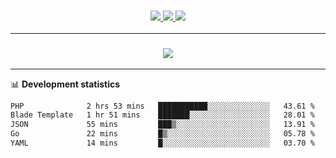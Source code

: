 <h3 align="center">
  <a href="https://github.com/hwalker928">
      <img src="https://img.shields.io/github/followers/hwalker928?label=Followers&style=for-the-badge&color=lightblue">
  </a>
  <a href="https://harryw.link/discord" alt="Discord">
      <img src="https://img.shields.io/discord/738451951758606336?label=discord&style=for-the-badge&color=lightblue"/>
  </a>
  <a href="https://harryw.link/sparked" alt="Sparked Host">
      <img src="https://img.shields.io/static/v1?label=Sponsor&message=Sparked%20Host&color=yellow&style=for-the-badge"/>
  </a>
</h3>

<hr>


<h3 align="center">
  <a href="https://github.com/hwalker928">
      <img src="https://github-profile-trophy.vercel.app/?username=hwalker928&no-bg=true&no-frame=true">
  </a>
</h3>


<hr>

📊 **Development statistics**

<!--START_SECTION:waka-->

```txt
PHP              2 hrs 53 mins   ███████████░░░░░░░░░░░░░░   43.61 %
Blade Template   1 hr 51 mins    ███████░░░░░░░░░░░░░░░░░░   28.01 %
JSON             55 mins         ███▒░░░░░░░░░░░░░░░░░░░░░   13.91 %
Go               22 mins         █▒░░░░░░░░░░░░░░░░░░░░░░░   05.78 %
YAML             14 mins         █░░░░░░░░░░░░░░░░░░░░░░░░   03.70 %
```

<!--END_SECTION:waka-->
